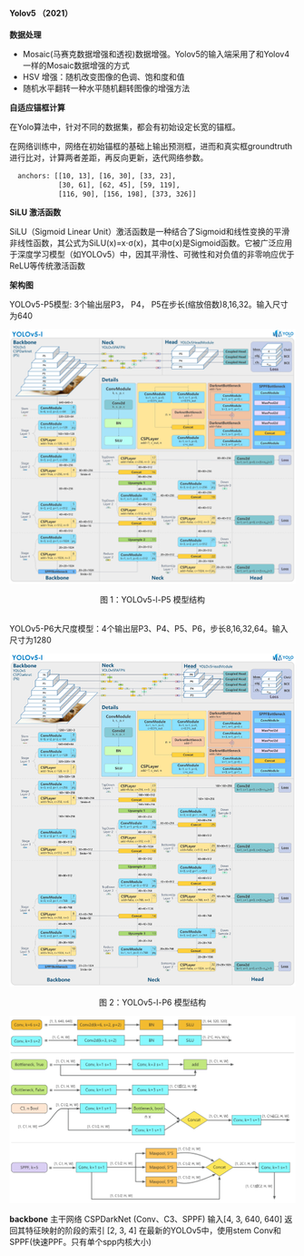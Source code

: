 
#### Yolov5 （2021）

**数据处理**

- Mosaic(马赛克数据增强和透视)数据增强。Yolov5的输入端采用了和Yolov4一样的Mosaic数据增强的方式
- HSV 增强：随机改变图像的色调、饱和度和值
- 随机水平翻转一种水平随机翻转图像的增强方法



**自适应锚框计算**

在Yolo算法中，针对不同的数据集，都会有初始设定长宽的锚框。

在网络训练中，网络在初始锚框的基础上输出预测框，进而和真实框groundtruth进行比对，计算两者差距，再反向更新，迭代网络参数。

```
  anchors: [[10, 13], [16, 30], [33, 23],
            [30, 61], [62, 45], [59, 119],
            [116, 90], [156, 198], [373, 326]]
```

**SiLU 激活函数**

‌SiLU（Sigmoid Linear Unit）激活函数是一种结合了Sigmoid和线性变换的平滑非线性函数，其公式为SiLU(x)=x⋅σ(x)，其中σ(x)是Sigmoid函数。‌它被广泛应用于深度学习模型（如YOLOv5）中，因其平滑性、可微性和对负值的非零响应优于ReLU等传统激活函数


**架构图**

YOLOv5-P5模型: 3个输出层P3， P4， P5在步长(缩放倍数)8,16,32。输入尺寸为640

![](./imgs/200000324-70ae078f-cea7-4189-8baa-440656797dad.jpg)
<center>图 1：YOLOv5-l-P5 模型结构</center> 
<br>

YOLOv5-P6大尺度模型：4个输出层P3、P4、P5、P6，步长8,16,32,64。输入尺寸为1280

![](./imgs/211143533-1725c1b2-6189-4c3a-a046-ad968e03cb9d.jpg)
<p align="center">图 2：YOLOv5-l-P6 模型结构</p> 



![](./imgs/v2-ff8d2fd62484923f1cbc53605d3c7156_r.png)

**backbone**
主干网络 CSPDarkNet (Conv、C3、SPPF) 输入[4, 3, 640, 640] 返回其特征映射的阶段的索引 [2, 3, 4]
在最新的YOLOv5中，使用stem Conv和SPPF(快速PPF。只有单个spp内核大小)

